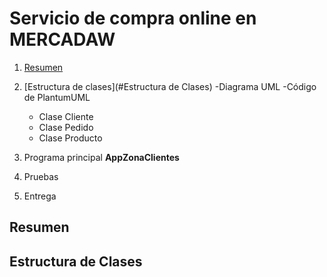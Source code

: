# Servicio de compra online en MERCADAW

1. [Resumen](#Resumen)
2. [Estructura de clases](#Estructura de Clases)
   -Diagrama UML
   -Código de PlantumUML
   - Clase Cliente
   - Clase Pedido
   - Clase Producto

4. Programa principal **AppZonaClientes**
5. Pruebas
6. Entrega

## Resumen

## Estructura de Clases
